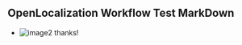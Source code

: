## OpenLocalization Workflow Test MarkDown
* ![image2](.\5b264b69-754d-4687-81bd-683b3ae62644.png) 
thanks!